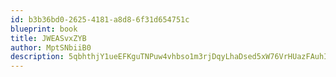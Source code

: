 ```yaml
---
id: b3b36bd0-2625-4181-a8d8-6f31d654751c
blueprint: book
title: JWEASvxZYB
author: MptSNbiiB0
description: 5qbhthjY1ueEFKguTNPuw4vhbso1m3rjDqyLhaDsed5xW76VrHUazFAuhImH6U6PR7vM25OONJz46VSB5fwgEEf1p69v2MfHPcRB
---
```

